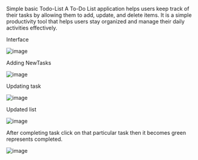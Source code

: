 Simple basic Todo-List
A To-Do List application helps users keep track of their tasks by allowing them to add, update, and delete items. It is a simple productivity tool that helps users stay organized and manage their daily activities effectively.

Interface

![image](https://github.com/user-attachments/assets/2aed3313-8601-48d8-83b3-5fe8f1607488)

Adding NewTasks

![image](https://github.com/user-attachments/assets/42e659ff-fed7-4eb7-b8c1-2c7afd9963b7)

Updating task

![image](https://github.com/user-attachments/assets/6c8abbc5-2139-4823-862f-0c13304d67fb)

Updated list

![image](https://github.com/user-attachments/assets/88a5ec12-3651-415f-94ff-f34db4aa344e)

After completing task click on that particular task then it becomes green represents completed.

![image](https://github.com/user-attachments/assets/cfb4c891-415c-4cad-a159-565af8ed81b0)
